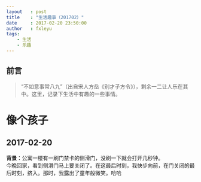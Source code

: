 ```yaml
---
layout   : post
title    : "生活趣事（201702）"
date     : 2017-02-20 23:50:00
author   : fxleyu
tags:
    - 生活
    - 乐趣
---
```

## 前言
> “不如意事常八九”（出自宋人方岳《别才子方令》），剩余一二让人乐在其中。这里，记录下生活中有趣的一些事情。

# 像个孩子
## 2017-02-20
**背景**：公寓一楼有一刷门禁卡的侧滑门，没刷一下就会打开几秒钟。    
今晚回家，看到侧滑门马上要关闭了。在这最后时刻，我快步向前，在门关闭的最后时刻，挤入。那时，我露出了童年般微笑。哈哈
